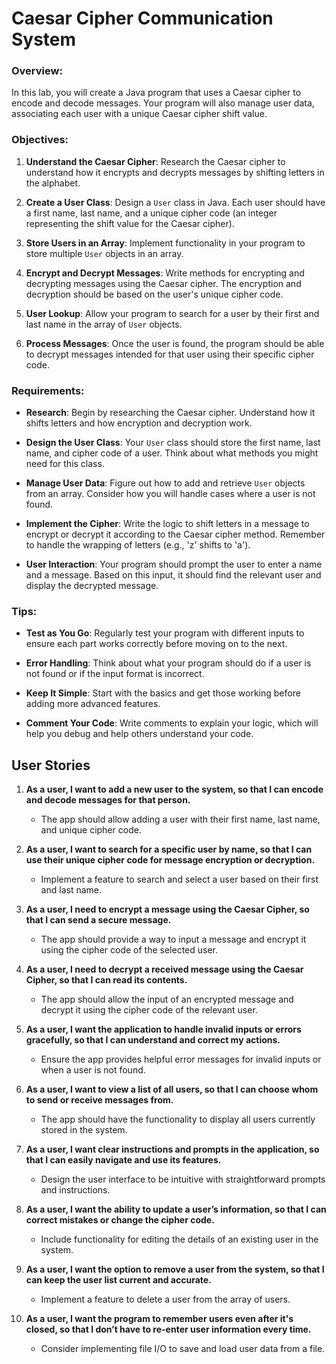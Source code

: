 # Caesar Cipher Communication System

### Overview:

In this lab, you will create a Java program that uses a Caesar cipher to encode and decode messages. Your program will also manage user data, associating each user with a unique Caesar cipher shift value.

### Objectives:

1. **Understand the Caesar Cipher**: Research the Caesar cipher to understand how it encrypts and decrypts messages by shifting letters in the alphabet.

2. **Create a User Class**: Design a `User` class in Java. Each user should have a first name, last name, and a unique cipher code (an integer representing the shift value for the Caesar cipher).
3. **Store Users in an Array**: Implement functionality in your program to store multiple `User` objects in an array.

4. **Encrypt and Decrypt Messages**: Write methods for encrypting and decrypting messages using the Caesar cipher. The encryption and decryption should be based on the user's unique cipher code.

5. **User Lookup**: Allow your program to search for a user by their first and last name in the array of `User` objects.

6. **Process Messages**: Once the user is found, the program should be able to decrypt messages intended for that user using their specific cipher code.

### Requirements:

- **Research**: Begin by researching the Caesar cipher. Understand how it shifts letters and how encryption and decryption work.

- **Design the User Class**: Your `User` class should store the first name, last name, and cipher code of a user. Think about what methods you might need for this class.

- **Manage User Data**: Figure out how to add and retrieve `User` objects from an array. Consider how you will handle cases where a user is not found.

- **Implement the Cipher**: Write the logic to shift letters in a message to encrypt or decrypt it according to the Caesar cipher method. Remember to handle the wrapping of letters (e.g., 'z' shifts to 'a').

- **User Interaction**: Your program should prompt the user to enter a name and a message. Based on this input, it should find the relevant user and display the decrypted message.

### Tips:

- **Test as You Go**: Regularly test your program with different inputs to ensure each part works correctly before moving on to the next.

- **Error Handling**: Think about what your program should do if a user is not found or if the input format is incorrect.

- **Keep It Simple**: Start with the basics and get those working before adding more advanced features.

- **Comment Your Code**: Write comments to explain your logic, which will help you debug and help others understand your code.


## User Stories

1. **As a user, I want to add a new user to the system, so that I can encode and decode messages for that person.**
    - The app should allow adding a user with their first name, last name, and unique cipher code.

2. **As a user, I want to search for a specific user by name, so that I can use their unique cipher code for message encryption or decryption.**
    - Implement a feature to search and select a user based on their first and last name.

3. **As a user, I need to encrypt a message using the Caesar Cipher, so that I can send a secure message.**
    - The app should provide a way to input a message and encrypt it using the cipher code of the selected user.

4. **As a user, I need to decrypt a received message using the Caesar Cipher, so that I can read its contents.**
    - The app should allow the input of an encrypted message and decrypt it using the cipher code of the relevant user.

5. **As a user, I want the application to handle invalid inputs or errors gracefully, so that I can understand and correct my actions.**
    - Ensure the app provides helpful error messages for invalid inputs or when a user is not found.

6. **As a user, I want to view a list of all users, so that I can choose whom to send or receive messages from.**
    - The app should have the functionality to display all users currently stored in the system.

7. **As a user, I want clear instructions and prompts in the application, so that I can easily navigate and use its features.**
    - Design the user interface to be intuitive with straightforward prompts and instructions.

8. **As a user, I want the ability to update a user’s information, so that I can correct mistakes or change the cipher code.**
    - Include functionality for editing the details of an existing user in the system.

9. **As a user, I want the option to remove a user from the system, so that I can keep the user list current and accurate.**
    - Implement a feature to delete a user from the array of users.

10. **As a user, I want the program to remember users even after it's closed, so that I don’t have to re-enter user information every time.**
    - Consider implementing file I/O to save and load user data from a file.
